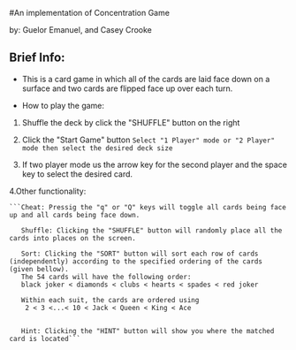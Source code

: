 #An implementation of Concentration Game

by: Guelor Emanuel, and Casey Crooke

Brief Info:
--------------------
- This is a card game in which all of the cards are laid face down on a surface and two cards are flipped face up over each turn.

- How to play the game:
1. Shuffle the deck by click the "SHUFFLE" button on the right

2. Click the "Start Game" button
	```Select "1 Player" mode or "2 Player" mode then select the desired deck size```

3. If two player mode us the arrow key for the second player and the space key to select the desired card.

4.Other functionality:

	```Cheat: Pressig the "q" or "Q" keys will toggle all cards being face up and all cards being face down.

	   Shuffle: Clicking the "SHUFFLE" button will randomly place all the cards into places on the screen.

	   Sort: Clicking the "SORT" button will sort each row of cards (independently) according to the specified ordering of the cards (given bellow).
	   The 54 cards will have the following order:
	   black joker < diamonds < clubs < hearts < spades < red joker

	   Within each suit, the cards are ordered using
	   	2 < 3 <...< 10 < Jack < Queen < King < Ace


	   Hint: Clicking the "HINT" button will show you where the matched card is located```


